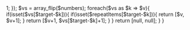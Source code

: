 <?php
class Solution {

    /**
     * @param Integer[] $numbers
     * @param Integer $target
     * @return Integer[]
     */
    function twoSum($numbers, $target) {
        $repeatItems = array_filter(array_count_values($numbers),function($v){
            return $v>1;
        });
        $vs = array_flip($numbers);
        foreach($vs as $k => $v){
            if(isset($vs[$target-$k])){
                if(isset($repeatItems[$target-$k])){
                    return [$v, $v+1];
                }
                return [$v+1, $vs[$target-$k]+1];
            }
        }
        return [null, null];
    }
}
